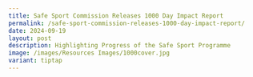 ```yaml
---
title: Safe Sport Commission Releases 1000 Day Impact Report
permalink: /safe-sport-commission-releases-1000-day-impact-report/
date: 2024-09-19
layout: post
description: Highlighting Progress of the Safe Sport Programme
image: /images/Resources Images/1000cover.jpg
variant: tiptap
---
```

